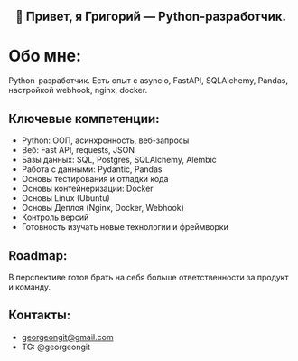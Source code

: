 <h2 align="center"> 👋 Привет, я Григорий — Python-разработчик.</a> 

# Обо мне:
Python-разработчик. Есть опыт с asyncio, FastAPI, SQLAlchemy, Pandas, настройкой webhook, nginx, docker.


## Ключевые компетенции:
- Python: ООП, aсинхронность, веб-запросы
- Веб: Fast API, requests, JSON
- Базы данных: SQL, Postgres, SQLAlchemy, Alembic
- Работа с данными: Pydantic, Pandas
- Основы тестирования и отладки кода
- Основы контейнеризации: Docker
- Основы Linux (Ubuntu)
- Основы Деплоя (Nginx, Docker, Webhook)
- Контроль версий
- Готовность изучать новые технологии и фреймворки

## Roadmap:
В перспективе готов  брать на себя больше ответственности за продукт и команду.

## Контакты:
- georgeongit@gmail.com
- TG: @georgeongit
